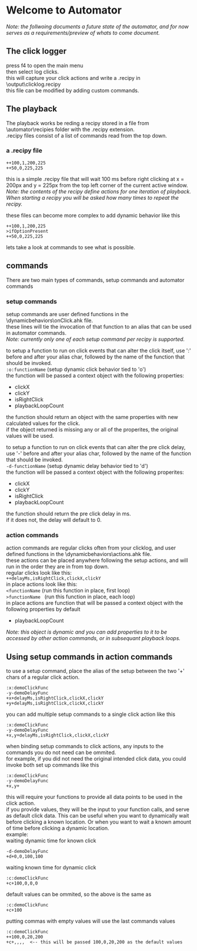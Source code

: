 # Welcome to Automator    
*Note: the follwoing documents a future state of the automator, and for now serves as a requirements/preview of whats to come document.*
## The click logger    
press f4 to open the main menu    
then select log clicks.    
this will capture your click actions and write a .recipy in \output\clicklog.recipy    
this file can be modified by adding custom commands.    


## The playback    
The playback works be reding a recipy stored in a file from \automator\recipies folder with the .recipy extension.    
.recipy files consist of a list of commands read from the top down.  
### a .recipy file    
```
++100,1,200,225    
++50,0,225,225
```    
this is a simple .recipy file that will wait 100 ms before right clicking at x = 200px and y = 225px from the top left corner of the current active window.    
*Note: the contents of the recipy define actions for one iteration of playback.  When starting a recipy you will be asked how many times to repeat the recipy.*
    
these files can become more complex to add dynamic behavior like this
```
++100,1,200,225    
>ifOptionPresent
++50,0,225,225
```    
lets take a look at commands to see what is possible.

## commands    
There are two main types of commands, setup commands and automator commands    
### **setup commands**    
setup commands are user defined functions in the \dynamicbehaviors\onClick.ahk file.    
these lines will tie the invocation of that function to an alias that can be used in automator commands.    
*Note: currently only one of each setup command per recipy is supported.*    

to setup a function to run on click events that can alter the click itself, use ':' before and after your alias char,
followed by the name of the function that should be invoked.    
```:o:functionName``` (setup dynamic click behavior tied to 'o')    
the function will be passed a context object with the following properties:    
- clickX
- clickY
- isRightClick
- playbackLoopCount
    
the function should return an object with the same properties with new calculated values for the click.    
if the object returned is missing any or all of the properites, the original values will be used.

to setup a function to run on click events that can alter the pre click delay, use '-' before and after your alias char, followed by the name of the function that should be invoked.    
```-d-functionName``` (setup dynamic delay behavior tied to 'd')    
the function will be passed a context object with the following properites:
- clickX
- clickY
- isRightClick
- playbackLoopCount
    
the function should return the pre click delay in ms.    
if it does not, the delay will default to 0.

### **action commands**    
action commands are regular clicks often from your clicklog, and user defined functions in the \dynamicbehaviors\actions.ahk file.    
these actions can be placed anywhere following the setup actions, and will run in the order they are in from top down.    
regular clicks look like this:    
```++delayMs,isRightClick,clickX,clickY```    
in place actions look like this:    
```<functionName``` (run this function in place, first loop)    
```>functionName ``` (run this function in place, each loop)    
in place actions are function that will be passed a context object with the following properties by default
- playbackLoopCount
    
*Note: this object is dynamic and you can add properties to it to be accessed by other action commands, or in subsequant playback loops.*    

## Using setup commands in action commands    
to use a setup command, place the alias of the setup between the two '+' chars of a regular click action.    
```
:x:demoClickFunc
-y-demoDelayFunc
+x+delayMs,isRightClick,clickX,clickY
+y+delayMs,isRightClick,clickX,clickY
```    
you can add multiple setup commands to a single click action like this

```
:x:demoClickFunc
-y-demoDelayFunc
+x,y+delayMs,isRightClick,clickX,clickY
```    
when binding setup commands to click actions, any inputs to the commands you do not need can be ommited.    
for example, if you did not need the original intended click data, you could invoke both set up commands like this    

```
:x:demoClickFunc
-y-demoDelayFunc
+x,y+
```    
this will require your functions to provide all data points to be used in the click action.    
if you provide values, they will be the input to your function calls, and serve as default click data.  This can be useful when you want to dynamically wait before clicking a known location.  Or when you want to wait a known amount of time before clicking a dynamic location.    
example:    
waiting dynamic time for known click

```
-d-demoDelayFunc
+d+0,0,100,100
```    
waiting known time for dynamic click
```
:c:demoClickFunc
+c+100,0,0,0
```    
default values can be ommited, so the above is the same as    
```
:c:demoClickFunc
+c+100
```    
putting commas with empty values will use the last commands values    
```
:c:demoClickFunc
++100,0,20,200
+c+,,,,  <-- this will be passed 100,0,20,200 as the default values
```    
